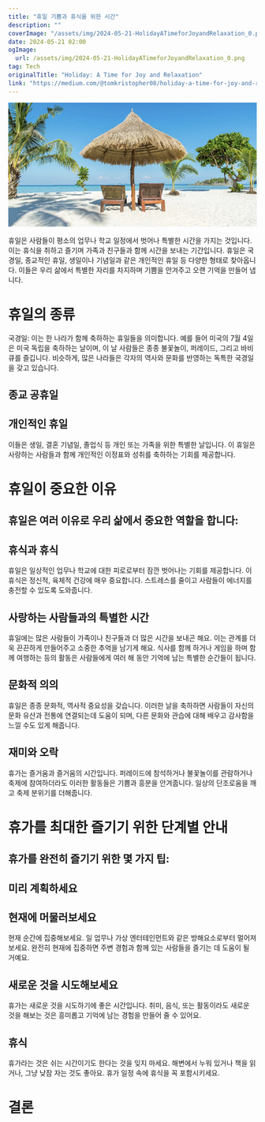 ```yaml
---
title: "휴일 기쁨과 휴식을 위한 시간"
description: ""
coverImage: "/assets/img/2024-05-21-HolidayATimeforJoyandRelaxation_0.png"
date: 2024-05-21 02:00
ogImage: 
  url: /assets/img/2024-05-21-HolidayATimeforJoyandRelaxation_0.png
tag: Tech
originalTitle: "Holiday: A Time for Joy and Relaxation"
link: "https://medium.com/@tomkristopher08/holiday-a-time-for-joy-and-relaxation-48765edaf409"
---
```



![Holiday](/assets/img/2024-05-21-HolidayATimeforJoyandRelaxation_0.png)

휴일은 사람들이 평소의 업무나 학교 일정에서 벗어나 특별한 시간을 가지는 것입니다. 이는 휴식을 취하고 즐기며 가족과 친구들과 함께 시간을 보내는 기간입니다. 휴일은 국경일, 종교적인 휴일, 생일이나 기념일과 같은 개인적인 휴일 등 다양한 형태로 찾아옵니다. 이들은 우리 삶에서 특별한 자리를 차지하며 기쁨을 안겨주고 오랜 기억을 만들어 냅니다.

# 휴일의 종류

국경일: 이는 한 나라가 함께 축하하는 휴일들을 의미합니다. 예를 들어 미국의 7월 4일은 미국 독립을 축하하는 날이며, 이 날 사람들은 종종 불꽃놀이, 퍼레이드, 그리고 바비큐를 즐깁니다. 비슷하게, 많은 나라들은 각자의 역사와 문화를 반영하는 독특한 국경일을 갖고 있습니다.

<div class="content-ad"></div>

## 종교 공휴일

## 개인적인 휴일

이들은 생일, 결혼 기념일, 졸업식 등 개인 또는 가족을 위한 특별한 날입니다. 이 휴일은 사랑하는 사람들과 함께 개인적인 이정표와 성취를 축하하는 기회를 제공합니다.

# 휴일이 중요한 이유

<div class="content-ad"></div>

## 휴일은 여러 이유로 우리 삶에서 중요한 역할을 합니다:

## 휴식과 휴식

휴일은 일상적인 업무나 학교에 대한 피로로부터 잠깐 벗어나는 기회를 제공합니다. 이 휴식은 정신적, 육체적 건강에 매우 중요합니다. 스트레스를 줄이고 사람들이 에너지를 충전할 수 있도록 도와줍니다.

## 사랑하는 사람들과의 특별한 시간

<div class="content-ad"></div>

휴일에는 많은 사람들이 가족이나 친구들과 더 많은 시간을 보내곤 해요. 이는 관계를 더욱 끈끈하게 만들어주고 소중한 추억을 남기게 해요. 식사를 함께 하거나 게임을 하며 함께 여행하는 등의 활동은 사람들에게 여러 해 동안 기억에 남는 특별한 순간들이 됩니다.

## 문화적 의의

휴일은 종종 문화적, 역사적 중요성을 갖습니다. 이러한 날을 축하하면 사람들이 자신의 문화 유산과 전통에 연결되는데 도움이 되며, 다른 문화와 관습에 대해 배우고 감사함을 느낄 수도 있게 해줍니다.

## 재미와 오락

<div class="content-ad"></div>

휴가는 즐거움과 즐거움의 시간입니다. 퍼레이드에 참석하거나 불꽃놀이를 관람하거나 축제에 참여하더라도 이러한 활동들은 기쁨과 흥분을 안겨줍니다. 일상의 단조로움을 깨고 축제 분위기를 더해줍니다.

# 휴가를 최대한 즐기기 위한 단계별 안내

## 휴가를 완전히 즐기기 위한 몇 가지 팁:

## 미리 계획하세요

<div class="content-ad"></div>

## 현재에 머물러보세요

현재 순간에 집중해보세요. 일 업무나 가상 엔터테인먼트와 같은 방해요소로부터 멀어져보세요. 완전히 현재에 집중하면 주변 경험과 함께 있는 사람들을 즐기는 데 도움이 될 거예요.

## 새로운 것을 시도해보세요

휴가는 새로운 것을 시도하기에 좋은 시간입니다. 취미, 음식, 또는 활동이라도 새로운 것을 해보는 것은 흥미롭고 기억에 남는 경험을 만들어 줄 수 있어요.

<div class="content-ad"></div>

## 휴식

휴가라는 것은 쉬는 시간이기도 한다는 것을 잊지 마세요. 해변에서 누워 있거나 책을 읽거나, 그냥 낮잠 자는 것도 좋아요. 휴가 일정 속에 휴식을 꼭 포함시키세요.

# 결론